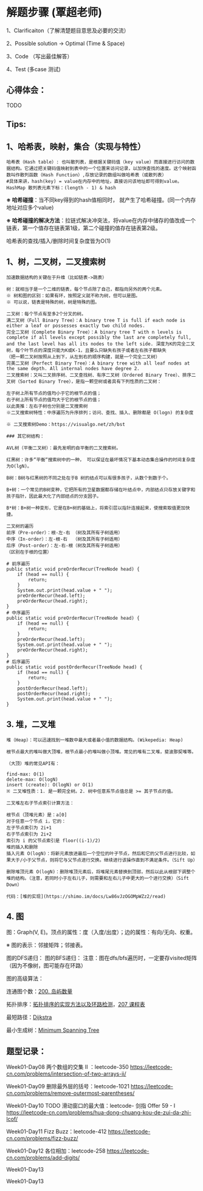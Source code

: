 # 解题步骤 (覃超老师)
1、Clarificaiton（了解清楚题目意思及必要的交流）

2、Possible solution -> Optimal (Time & Space)

3、Code （写出最佳解答）

4、Test (多case 测试)

## 心得体会：
TODO

## Tips:
## 1、哈希表，映射，集合（实现与特性）
```
哈希表（Hash table）: 也叫散列表，是根据关键码值（key value）而直接进行访问的数据结构。它通过把关键码值映射到表中的一个位置来访问记录，以加快查找的速度。这个映射函数叫作散列函数（Hash Function）,存放记录的数组叫做哈希表（或散列表）
#具体来讲，hash(key) = value在内存中的地址，直接访问该地址即可得到value。 HashMap 散列表元素下标：(length - 1) & hash
```
**※ 哈希碰撞**：当不同key得到的hash值相同时， 就产生了哈希碰撞。(同一个内存地址对应多个value)

**※ 哈希碰撞的解决方法**：拉链式解决冲突法，将value在内存中储存的值改成一个链表，第一个值存在链表第1级，第二个碰撞的值存在链表第2级。

哈希表的查找/插入/删除时间复杂度皆为O(1)

## 1、树，二叉树，二叉搜索树
```
加速数据结构的关键在于升维（比如链表->跳表）

树：就相当于是一个二维的链表，每个节点除了自己，都指向另外的两个元素。
※ 树和图的区别：如果有环，按照定义就不称为树，但可以是图。
※ 可以说，链表是特殊的树，树是特殊的图。

二叉树：每个节点有至多2个分叉的树。
满二叉树（Full Binary Tree）：A binary tree T is full if each node is either a leaf or possesses exactly two child nodes.
完全二叉树（Complete Binary Tree）：A binary tree T with n levels is complete if all levels except possibly the last are completely full,
and the last level has all its nodes to the left side. 深度为K的完全二叉树，每个叶节点的深度只能为K或K-1，且要么只缺失右孩子或者左右孩子都缺失
（把一颗二叉树按照从上到下，从左到右的顺序构建，就是一个完全二叉树）
完美二叉树（Perfect Binary Tree）：A binary tree with all leaf nodes at the same depth. All internal nodes have degree 2.
二叉搜索树：又叫二叉排序树、二叉查找树、有序二叉树（Ordered Binary Tree）、排序二叉树（Sorted Binary Tree），是指一颗空树或者具有下列性质的二叉树：

左子树上所有节点的值均小于它的根节点的值；
右子树上所有节点的值均大于它的根节点的值；
以此类推：左右子树也分别是二叉搜索树
※二叉搜索树特性：中序遍历为升序排列；访问、查找、插入、删除都是 O(logn) 的复杂度

※ 二叉搜索树Demo：https://visualgo.net/zh/bst

### 其它树结构：

AVL树（平衡二叉树）：最先发明的自平衡的二叉搜索树。

红黑树：许多“平衡“搜索树中的一种， 可以保证在最坏情况下基本动态集合操作的时间复杂度为O(lgN)。

B树：B树与红黑树的不同之处在于B 树的结点可以有很多孩子，从数个到数于个。

B+树：一个常见的B树变种，它把所有的卫星数据都存储在叶结点中，内部结点只存放关键字和孩子指针，因此最大化了内部结点的分支因子。

B*树：B+树一种变形，它是在B+树的基础上，将索引层以指针连接起来，使搜索取值更加快捷。

二叉树的遍历
前序（Pre-order）：根-左-右 （树及其所有子树适用）
中序（In-order）：左-根-右  （树及其所有子树适用）
后序（Post-order）：左-右-根（树及其所有子树适用）
（区别在于根的位置）

# 前序遍历
public static void preOrderRecur(TreeNode head) {
    if (head == null) {
        return;
    }
    System.out.print(head.value + " ");
    preOrderRecur(head.left);
    preOrderRecur(head.right);
}
# 中序遍历
public static void preOrderRecur(TreeNode head) {
    if (head == null) {
        return;
    }
    preOrderRecur(head.left);
    System.out.print(head.value + " ");
    preOrderRecur(head.right);
}
# 后序遍历
public static void postOrderRecur(TreeNode head) {
    if (head == null) {
        return;
    }
    postOrderRecur(head.left);
    postOrderRecur(head.right);
    System.out.print(head.value + " ");
}
```
## 3. 堆，二叉堆
```
堆（Heap）：可以迅速找到一堆数中最大或者最小值的数据结构。(Wikepedia: Heap)

根节点最大的堆叫做大顶堆，根节点最小的堆叫做小顶堆。常见的堆有二叉堆，斐波那契堆等。

（大顶）堆的常见API有：

find-max: O(1)
delete-max: O(logN)
insert (create): O(logN) or O(1)
※ 二叉堆性质：1. 是一颗完全树。2. 树中任意系节点值总是 >= 其子节点的值。

二叉堆左右子节点索引计算方法：

根节点（顶堆元素）是：a[0]
对于任意一个节点 i，它的：
左子节点索引为 2i+1
右子节点索引为 2i+2
索引为 i 的父节点索引是 floor((i-1)/2)
堆的插入和删除
插入元素 O(logN)：将新元素放进最后一个空位的叶子节点，然后和它的父节点进行比较，如果大于/小于父节点，则将它与父节点进行交换。继续进行该操作直到不满足条件。（Sift Up）

删除堆顶元素 O(logN)：删除堆顶元素后，将堆尾元素替换到顶部，然后以此从根部下调整个堆的结构。（注意，若同时小于左右儿子，则需要和左右儿子中更大的一个进行交换）（Sift Down）

代码：[堆的实现](https://shimo.im/docs/Lw86vJzOGOMpWZz2/read)
```
## 4. 图
图：Graph(V, E)。顶点的属性：度（入度/出度）；边的属性：有向/无向、权重。

※ 图的表示：邻接矩阵；邻接表。

图的DFS递归：
图的BFS递归：
注意：图在dfs/bfs遍历时，一定要存visited矩阵（因为不像树，图可能存在环路）

图的高级算法：

连通图个数：[200. 岛屿数量](https://leetcode-cn.com/problems/number-of-islands/)

拓扑排序：[拓扑排序的实现方法以及环路检测](https://zhuanlan.zhihu.com/p/34871092)，[207 课程表](https://leetcode-cn.com/problems/course-schedule/)

最短路径：[Dijkstra](https://www.bilibili.com/video/av25829980?from=search&seid=13391343514095937158)

最小生成树：[Minimum Spanning Tree](https://www.bilibili.com/video/av84820276?from=search&seid=17476598104352152051)

## 题型记录：
Week01-Day08
两个数组的交集 II ：leetcode-350
https://leetcode-cn.com/problems/intersection-of-two-arrays-ii/

Week01-Day09
删除最外层的括号：leetcode-1021
https://leetcode-cn.com/problems/remove-outermost-parentheses/

Week01-Day10
TODO
滑动窗口的最大值：leetcode- 剑指 Offer 59 - I
https://leetcode-cn.com/problems/hua-dong-chuang-kou-de-zui-da-zhi-lcof/

Week01-Day11
Fizz Buzz：leetcode-412
https://leetcode-cn.com/problems/fizz-buzz/

Week01-Day12
各位相加：leetcode-258
https://leetcode-cn.com/problems/add-digits/

Week01-Day13


Week01-Day13






